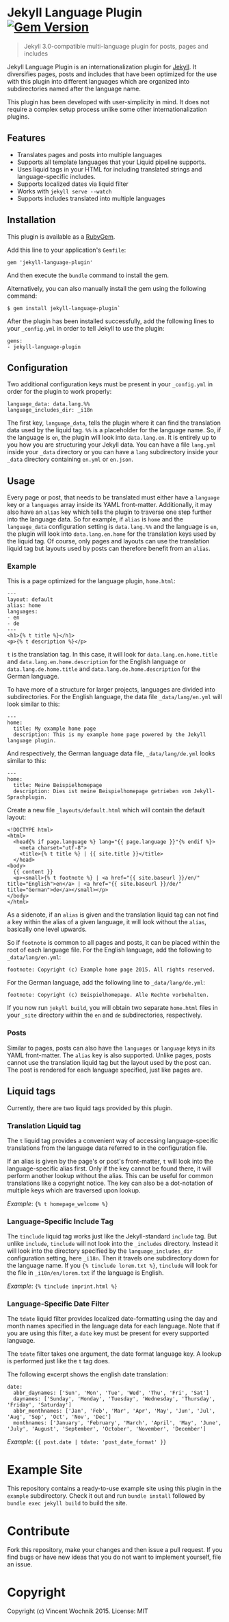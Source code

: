 # Jekyll Language Plugin [![Gem Version](https://badge.fury.io/rb/jekyll-language-plugin.png)](http://badge.fury.io/rb/jekyll-language-plugin)

> Jekyll 3.0-compatible multi-language plugin for posts, pages and includes

Jekyll Language Plugin is an internationalization plugin for [Jekyll][jekyll]. It diversifies pages, posts and includes that have been optimized for the use with this plugin into different languages which are organized into subdirectories named after the language name.

This plugin has been developed with user-simplicity in mind. It does not require a complex setup process unlike some other internationalization plugins.

## Features

* Translates pages and posts into multiple languages
* Supports all template languages that your Liquid pipeline supports.
* Uses liquid tags in your HTML for including translated strings and language-specific includes.
* Supports localized dates via liquid filter
* Works with `jekyll serve --watch`
* Supports includes translated into multiple languages

## Installation

This plugin is available as a [RubyGem][ruby-gem].

Add this line to your application's `Gemfile`:

```
gem 'jekyll-language-plugin'
```

And then execute the `bundle` command to install the gem.

Alternatively, you can also manually install the gem using the following command:

```
$ gem install jekyll-language-plugin`
```

After the plugin has been installed successfully, add the following lines to your `_config.yml` in order to tell Jekyll to use the plugin:

```
gems:
- jekyll-language-plugin
```

## Configuration

Two additional configuration keys must be present in your `_config.yml` in order for the plugin to work properly:

```
language_data: data.lang.%%
language_includes_dir: _i18n
```

The first key, `language_data`, tells the plugin where it can find the translation data used by the liquid tag. `%%` is a placeholder for the language name. So, if the language is `en`, the plugin will look into `data.lang.en`. It is entirely up to you how you are structuring your Jekyll data. You can have a file `lang.yml` inside your `_data` directory or you can have a `lang` subdirectory inside your `_data` directory containing `en.yml` or `en.json`.

## Usage

Every page or post, that needs to be translated must either have a `language` key or a `languages` array inside its YAML front-matter. Additionally, it may also have an `alias` key which tells the plugin to traverse one step further into the language data. So for example, if `alias` is `home` and the `language_data` configuration setting is `data.lang.%%` and the language is `en`, the plugin will look into `data.lang.en.home` for the translation keys used by the liquid tag. Of course, only pages and layouts can use the translation liquid tag but layouts used by posts can therefore benefit from an `alias`.

### Example

This is a page optimized for the language plugin, `home.html`:

```
---
layout: default
alias: home
languages:
- en
- de
---
<h1>{% t title %}</h1>
<p>{% t description %}</p>
```

`t` is the translation tag. In this case, it will look for `data.lang.en.home.title` and `data.lang.en.home.description` for the English language or `data.lang.de.home.title` and `data.lang.de.home.description` for the German language.

To have more of a structure for larger projects, languages are divided into subdirectories. For the English language, the data file `_data/lang/en.yml` will look similar to this:

```
---
home:
  title: My example home page
  description: This is my example home page powered by the Jekyll language plugin.
```

And respectively, the German language data file, `_data/lang/de.yml` looks similar to this:

```
---
home:
  title: Meine Beispielhomepage
  description: Dies ist meine Beispielhomepage getrieben vom Jekyll-Sprachplugin.
```

Create a new file `_layouts/default.html` which will contain the default layout:

```
<!DOCTYPE html>
<html>
  <head{% if page.language %} lang="{{ page.language }}"{% endif %}>
    <meta charset="utf-8">
    <title>{% t title %} | {{ site.title }}</title>
  </head>
<body>
  {{ content }}
  <p><small>{% t footnote %} | <a href="{{ site.baseurl }}/en/" title="English">en</a> | <a href="{{ site.baseurl }}/de/" title="German">de</a></small></p>
</body>
</html>
```

As a sidenote, if an `alias` is given and the translation liquid tag can not find a key within the alias of a given language, it will look without the `alias`, basically one level upwards.

So if `footnote` is common to all pages and posts, it can be placed within the root of each language file. For the English language, add the following to `_data/lang/en.yml`:

```
footnote: Copyright (c) Example home page 2015. All rights reserved.
```

For the German language, add the following line to `_data/lang/de.yml`:

```
footnote: Copyright (c) Beispielhomepage. Alle Rechte vorbehalten.
```

If you now run `jekyll build`, you will obtain two separate `home.html` files in your `_site` directory within the `en` and `de` subdirectories, respectively.

### Posts

Similar to pages, posts can also have the `languages` or `language` keys in its YAML front-matter. The `alias` key is also supported. Unlike pages, posts cannot use the translation liquid tag but the layout used by the post can. The post is rendered for each language specified, just like pages are.

## Liquid tags

Currently, there are two liquid tags provided by this plugin.

### Translation Liquid tag

The `t` liquid tag provides a convenient way of accessing language-specific translations from the language data referred to in the configuration file.

If an alias is given by the page's or post's front-matter, `t` will look into the language-specific alias first. Only if the key cannot be found there, it will perform another lookup without the alias. This can be useful for common translations like a copyright notice. The key can also be a dot-notation of multiple keys which are traversed upon lookup.

*Example*: `{% t homepage_welcome %}`

### Language-Specific Include Tag

The `tinclude` liquid tag works just like the Jekyll-standard `include` tag. But unlike `include`, `tinclude` will not look into the `_includes` directory. Instead it will look into the directory specified by the `language_includes_dir` configuration setting, here `_i18n`. Then it travels one subdirectory down for the language name. If you `{% tinclude lorem.txt %}`, `tinclude` will look for the file in `_i18n/en/lorem.txt` if the language is English.

*Example*: `{% tinclude imprint.html %}`

### Language-Specific Date Filter

The `tdate` liquid filter provides localized date-formatting using the day and month names specified in the language data for each language. Note that if you are using this filter, a `date` key must be present for every supported language.

The `tdate` filter takes one argument, the date format language key. A lookup is performed just like the `t` tag does.

The following excerpt shows the english date translation:

```
date:
  abbr_daynames: ['Sun', 'Mon', 'Tue', 'Wed', 'Thu', 'Fri', 'Sat']
  daynames: ['Sunday', 'Monday', 'Tuesday', 'Wednesday', 'Thursday', 'Friday', 'Saturday']
  abbr_monthnames: ['Jan', 'Feb', 'Mar', 'Apr', 'May', 'Jun', 'Jul', 'Aug', 'Sep', 'Oct', 'Nov', 'Dec']
  monthnames: ['January', 'February', 'March', 'April', 'May', 'June', 'July', 'August', 'September', 'October', 'November', 'December']
```

*Example*: `{{ post.date | tdate: 'post_date_format' }}`

# Example Site

This repository contains a ready-to-use example site using this plugin in the `example` subdirectory. Check it out and run `bundle install` followed by `bundle exec jekyll build` to build the site.

# Contribute

Fork this repository, make your changes and then issue a pull request. If you find bugs or have new ideas that you do not want to implement yourself, file an issue.

# Copyright

Copyright (c) Vincent Wochnik 2015.
License: MIT

[jekyll]: https://github.com/mojombo/jekyll
[ruby-gem]: https://rubygems.org/gems/jekyll-language-plugin
